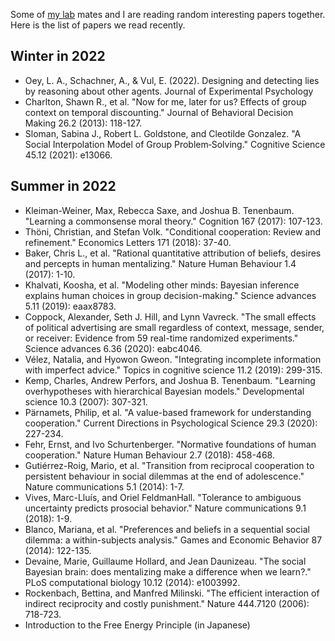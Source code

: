 Some of [my lab](http://www.tatsuyakameda.com/homeeng.html) mates and I are reading random interesting papers together. Here is the list of papers we read recently.

## Winter in 2022
- Oey, L. A., Schachner, A., & Vul, E. (2022). Designing and detecting lies by reasoning about other agents. Journal of Experimental Psychology
- Charlton, Shawn R., et al. "Now for me, later for us? Effects of group context on temporal discounting." Journal of Behavioral Decision Making 26.2 (2013): 118-127.
- Sloman, Sabina J., Robert L. Goldstone, and Cleotilde Gonzalez. "A Social Interpolation Model of Group Problem‐Solving." Cognitive Science 45.12 (2021): e13066.

## Summer in 2022
- Kleiman-Weiner, Max, Rebecca Saxe, and Joshua B. Tenenbaum. "Learning a commonsense moral theory." Cognition 167 (2017): 107-123.
- Thöni, Christian, and Stefan Volk. "Conditional cooperation: Review and refinement." Economics Letters 171 (2018): 37-40.
- Baker, Chris L., et al. "Rational quantitative attribution of beliefs, desires and percepts in human mentalizing." Nature Human Behaviour 1.4 (2017): 1-10.
- Khalvati, Koosha, et al. "Modeling other minds: Bayesian inference explains human choices in group decision-making." Science advances 5.11 (2019): eaax8783.
- Coppock, Alexander, Seth J. Hill, and Lynn Vavreck. "The small effects of political advertising are small regardless of context, message, sender, or receiver: Evidence from 59 real-time randomized experiments." Science advances 6.36 (2020): eabc4046.
- Vélez, Natalia, and Hyowon Gweon. "Integrating incomplete information with imperfect advice." Topics in cognitive science 11.2 (2019): 299-315.
- Kemp, Charles, Andrew Perfors, and Joshua B. Tenenbaum. "Learning overhypotheses with hierarchical Bayesian models." Developmental science 10.3 (2007): 307-321.
- Pärnamets, Philip, et al. "A value-based framework for understanding cooperation." Current Directions in Psychological Science 29.3 (2020): 227-234.
- Fehr, Ernst, and Ivo Schurtenberger. "Normative foundations of human cooperation." Nature Human Behaviour 2.7 (2018): 458-468.
- Gutiérrez-Roig, Mario, et al. "Transition from reciprocal cooperation to persistent behaviour in social dilemmas at the end of adolescence." Nature communications 5.1 (2014): 1-7.
- Vives, Marc-Lluís, and Oriel FeldmanHall. "Tolerance to ambiguous uncertainty predicts prosocial behavior." Nature communications 9.1 (2018): 1-9.
- Blanco, Mariana, et al. "Preferences and beliefs in a sequential social dilemma: a within-subjects analysis." Games and Economic Behavior 87 (2014): 122-135.
- Devaine, Marie, Guillaume Hollard, and Jean Daunizeau. "The social Bayesian brain: does mentalizing make a difference when we learn?." PLoS computational biology 10.12 (2014): e1003992.
- Rockenbach, Bettina, and Manfred Milinski. "The efficient interaction of indirect reciprocity and costly punishment." Nature 444.7120 (2006): 718-723.
- Introduction to the Free Energy Principle (in Japanese)
